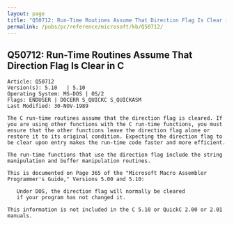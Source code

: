```yaml
---
layout: page
title: "Q50712: Run-Time Routines Assume That Direction Flag Is Clear in C"
permalink: /pubs/pc/reference/microsoft/kb/Q50712/
---
```


## Q50712: Run-Time Routines Assume That Direction Flag Is Clear in C

	Article: Q50712
	Version(s): 5.10   | 5.10
	Operating System: MS-DOS | OS/2
	Flags: ENDUSER | DOCERR S_QUICKC S_QUICKASM
	Last Modified: 30-NOV-1989
	
	The C run-time routines assume that the direction flag is cleared. If
	you are using other functions with the C run-time functions, you must
	ensure that the other functions leave the direction flag alone or
	restore it to its original condition. Expecting the direction flag to
	be clear upon entry makes the run-time code faster and more efficient.
	
	The run-time functions that use the direction flag include the string
	manipulation and buffer manipulation routines.
	
	This is documented on Page 365 of the "Microsoft Macro Assembler
	Programmer's Guide," Versions 5.00 and 5.10:
	
	   Under DOS, the direction flag will normally be cleared
	   if your program has not changed it.
	
	This information is not included in the C 5.10 or QuickC 2.00 or 2.01
	manuals.
